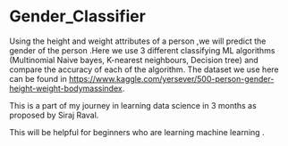 # Gender_Classifier
Using the height and weight attributes of a person ,we will predict the gender of the person .Here we use 3 different classifying ML algorithms (Multinomial Naive bayes, K-nearest neighbours, Decision tree) and compare the accuracy of each of the algorithm.
The dataset we use here can be found in https://www.kaggle.com/yersever/500-person-gender-height-weight-bodymassindex.

This is a part of my journey in learning data science in 3 months as proposed by Siraj Raval.

This will be helpful for beginners who are learning machine learning .


